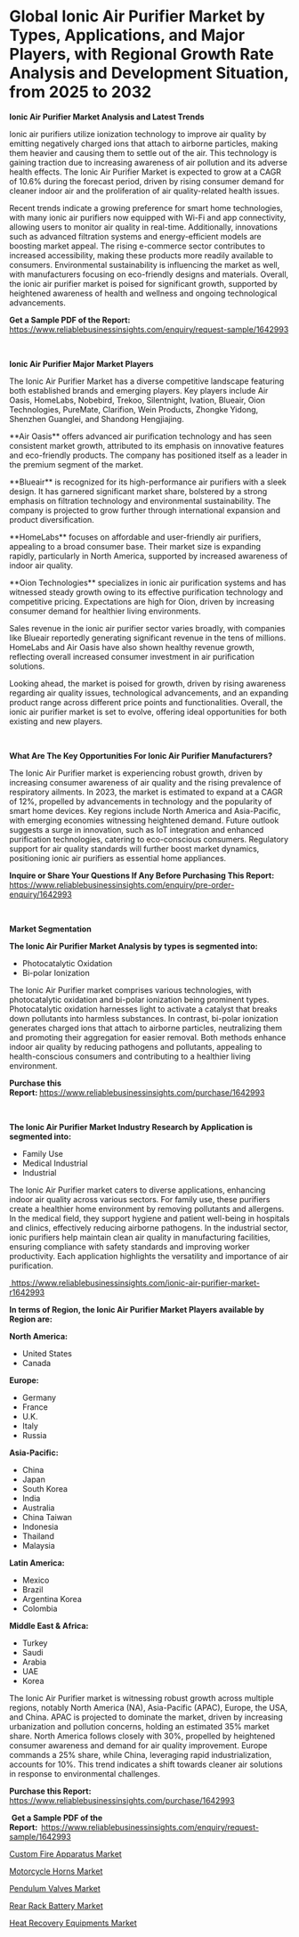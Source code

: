 <p><h1>Global Ionic Air Purifier Market by Types, Applications, and Major Players, with Regional Growth Rate Analysis and Development Situation, from 2025 to 2032</h1></p><p><strong>Ionic Air Purifier Market Analysis and Latest Trends</strong></p>
<p><p>Ionic air purifiers utilize ionization technology to improve air quality by emitting negatively charged ions that attach to airborne particles, making them heavier and causing them to settle out of the air. This technology is gaining traction due to increasing awareness of air pollution and its adverse health effects. The Ionic Air Purifier Market is expected to grow at a CAGR of 10.6% during the forecast period, driven by rising consumer demand for cleaner indoor air and the proliferation of air quality-related health issues.</p><p>Recent trends indicate a growing preference for smart home technologies, with many ionic air purifiers now equipped with Wi-Fi and app connectivity, allowing users to monitor air quality in real-time. Additionally, innovations such as advanced filtration systems and energy-efficient models are boosting market appeal. The rising e-commerce sector contributes to increased accessibility, making these products more readily available to consumers. Environmental sustainability is influencing the market as well, with manufacturers focusing on eco-friendly designs and materials. Overall, the ionic air purifier market is poised for significant growth, supported by heightened awareness of health and wellness and ongoing technological advancements.</p></p>
<p><strong>Get a Sample PDF of the Report:&nbsp;</strong> <a href="https://www.reliablebusinessinsights.com/enquiry/request-sample/1642993?utm_campaign=84&utm_medium=2&utm_source=Github&utm_content=ia&utm_term=19022025&utm_id=ionic-air-purifier">https://www.reliablebusinessinsights.com/enquiry/request-sample/1642993</a></p>
<p>&nbsp;</p>
<p><strong>Ionic Air Purifier Major Market Players</strong></p>
<p><p>The Ionic Air Purifier Market has a diverse competitive landscape featuring both established brands and emerging players. Key players include Air Oasis, HomeLabs, Nobebird, Trekoo, Silentnight, Ivation, Blueair, Oion Technologies, PureMate, Clarifion, Wein Products, Zhongke Yidong, Shenzhen Guanglei, and Shandong Hengjiajing.</p><p>**Air Oasis** offers advanced air purification technology and has seen consistent market growth, attributed to its emphasis on innovative features and eco-friendly products. The company has positioned itself as a leader in the premium segment of the market.</p><p>**Blueair** is recognized for its high-performance air purifiers with a sleek design. It has garnered significant market share, bolstered by a strong emphasis on filtration technology and environmental sustainability. The company is projected to grow further through international expansion and product diversification.</p><p>**HomeLabs** focuses on affordable and user-friendly air purifiers, appealing to a broad consumer base. Their market size is expanding rapidly, particularly in North America, supported by increased awareness of indoor air quality.</p><p>**Oion Technologies** specializes in ionic air purification systems and has witnessed steady growth owing to its effective purification technology and competitive pricing. Expectations are high for Oion, driven by increasing consumer demand for healthier living environments.</p><p>Sales revenue in the ionic air purifier sector varies broadly, with companies like Blueair reportedly generating significant revenue in the tens of millions. HomeLabs and Air Oasis have also shown healthy revenue growth, reflecting overall increased consumer investment in air purification solutions.</p><p>Looking ahead, the market is poised for growth, driven by rising awareness regarding air quality issues, technological advancements, and an expanding product range across different price points and functionalities. Overall, the ionic air purifier market is set to evolve, offering ideal opportunities for both existing and new players.</p></p>
<p>&nbsp;</p>
<p><strong>What Are The Key Opportunities For Ionic Air Purifier Manufacturers?</strong></p>
<p><p>The Ionic Air Purifier market is experiencing robust growth, driven by increasing consumer awareness of air quality and the rising prevalence of respiratory ailments. In 2023, the market is estimated to expand at a CAGR of 12%, propelled by advancements in technology and the popularity of smart home devices. Key regions include North America and Asia-Pacific, with emerging economies witnessing heightened demand. Future outlook suggests a surge in innovation, such as IoT integration and enhanced purification technologies, catering to eco-conscious consumers. Regulatory support for air quality standards will further boost market dynamics, positioning ionic air purifiers as essential home appliances.</p></p>
<p><strong>Inquire or Share Your Questions If Any Before Purchasing This Report:</strong> <a href="https://www.reliablebusinessinsights.com/enquiry/pre-order-enquiry/1642993?utm_campaign=84&utm_medium=2&utm_source=Github&utm_content=ia&utm_term=19022025&utm_id=ionic-air-purifier">https://www.reliablebusinessinsights.com/enquiry/pre-order-enquiry/1642993</a></p>
<p>&nbsp;</p>
<p><strong>Market Segmentation</strong></p>
<p><strong>The Ionic Air Purifier Market Analysis by types is segmented into:</strong></p>
<p><ul><li>Photocatalytic Oxidation</li><li>Bi-polar Ionization</li></ul></p>
<p><p>The Ionic Air Purifier market comprises various technologies, with photocatalytic oxidation and bi-polar ionization being prominent types. Photocatalytic oxidation harnesses light to activate a catalyst that breaks down pollutants into harmless substances. In contrast, bi-polar ionization generates charged ions that attach to airborne particles, neutralizing them and promoting their aggregation for easier removal. Both methods enhance indoor air quality by reducing pathogens and pollutants, appealing to health-conscious consumers and contributing to a healthier living environment.</p></p>
<p><strong>Purchase this Report:&nbsp;</strong><a href="https://www.reliablebusinessinsights.com/purchase/1642993?utm_campaign=84&utm_medium=2&utm_source=Github&utm_content=ia&utm_term=19022025&utm_id=ionic-air-purifier">https://www.reliablebusinessinsights.com/purchase/1642993</a></p>
<p>&nbsp;</p>
<p><strong>The Ionic Air Purifier Market Industry Research by Application is segmented into:</strong></p>
<p><ul><li>Family Use</li><li>Medical Industrial</li><li>Industrial</li></ul></p>
<p><p>The Ionic Air Purifier market caters to diverse applications, enhancing indoor air quality across various sectors. For family use, these purifiers create a healthier home environment by removing pollutants and allergens. In the medical field, they support hygiene and patient well-being in hospitals and clinics, effectively reducing airborne pathogens. In the industrial sector, ionic purifiers help maintain clean air quality in manufacturing facilities, ensuring compliance with safety standards and improving worker productivity. Each application highlights the versatility and importance of air purification.</p></p>
<p><a href="https://www.reliablebusinessinsights.com/ionic-air-purifier-market-r1642993?utm_campaign=84&utm_medium=2&utm_source=Github&utm_content=ia&utm_term=19022025&utm_id=ionic-air-purifier">&nbsp;https://www.reliablebusinessinsights.com/ionic-air-purifier-market-r1642993</a></p>
<p><strong>In terms of Region, the Ionic Air Purifier Market Players available by Region are:</strong></p>
<p>
    <p> <strong> North America: </strong>
        <ul>
            <li>United States</li>
            <li>Canada</li>
        </ul>
        </p> 
    <p> <strong> Europe: </strong>
        <ul>
            <li>Germany</li>
            <li>France</li>
            <li>U.K.</li>
            <li>Italy</li>
            <li>Russia</li>
        </ul>
        </p> 
    <p> <strong> Asia-Pacific: </strong>
        <ul>
            <li>China</li>
            <li>Japan</li>
            <li>South Korea</li>
            <li>India</li>
            <li>Australia</li>
            <li>China Taiwan</li>
            <li>Indonesia</li>
            <li>Thailand</li>
            <li>Malaysia</li>
        </ul>
        </p> 
    <p> <strong> Latin America: </strong>
        <ul>
            <li>Mexico</li>
            <li>Brazil</li>
            <li>Argentina Korea</li>
            <li>Colombia</li>
        </ul>
        </p> 
    <p> <strong> Middle East & Africa: </strong>
        <ul>
            <li>Turkey</li>
            <li>Saudi</li>
            <li>Arabia</li>
            <li>UAE</li>
            <li>Korea</li>
        </ul>
    </p>
    </p>
<p><p>The Ionic Air Purifier market is witnessing robust growth across multiple regions, notably North America (NA), Asia-Pacific (APAC), Europe, the USA, and China. APAC is projected to dominate the market, driven by increasing urbanization and pollution concerns, holding an estimated 35% market share. North America follows closely with 30%, propelled by heightened consumer awareness and demand for air quality improvement. Europe commands a 25% share, while China, leveraging rapid industrialization, accounts for 10%. This trend indicates a shift towards cleaner air solutions in response to environmental challenges.</p></p>
<p><strong>Purchase this Report: </strong><a href="https://www.reliablebusinessinsights.com/purchase/1642993?utm_campaign=84&utm_medium=2&utm_source=Github&utm_content=ia&utm_term=19022025&utm_id=ionic-air-purifier">https://www.reliablebusinessinsights.com/purchase/1642993</a></p>
<p>&nbsp;<strong>Get a Sample PDF of the Report:&nbsp;&nbsp;</strong><a href="https://www.reliablebusinessinsights.com/enquiry/request-sample/1642993?utm_campaign=84&utm_medium=2&utm_source=Github&utm_content=ia&utm_term=19022025&utm_id=ionic-air-purifier">https://www.reliablebusinessinsights.com/enquiry/request-sample/1642993</a></p>
<p><strong></strong></p>
<p><p><a href="https://github.com/shamyzinniwl/Market-Research-Report-List-1/blob/main/custom-fire-apparatus-market.md?utm_campaign=84&utm_medium=2&utm_source=Github&utm_content=ia&utm_term=19022025&utm_id=ionic-air-purifier">Custom Fire Apparatus Market</a></p><p><a href="https://github.com/milolohusami/Market-Research-Report-List-1/blob/main/motorcycle-horns-market.md?utm_campaign=84&utm_medium=2&utm_source=Github&utm_content=ia&utm_term=19022025&utm_id=ionic-air-purifier">Motorcycle Horns Market</a></p><p><a href="https://github.com/geyangvayora/Market-Research-Report-List-1/blob/main/pendulum-valves-market.md?utm_campaign=84&utm_medium=2&utm_source=Github&utm_content=ia&utm_term=19022025&utm_id=ionic-air-purifier">Pendulum Valves Market</a></p><p><a href="https://github.com/zeigounjoom/Market-Research-Report-List-1/blob/main/rear-rack-battery-market.md?utm_campaign=84&utm_medium=2&utm_source=Github&utm_content=ia&utm_term=19022025&utm_id=ionic-air-purifier">Rear Rack Battery Market</a></p><p><a href="https://github.com/bulkagumanvv/Market-Research-Report-List-1/blob/main/heat-recovery-equipments-market.md?utm_campaign=84&utm_medium=2&utm_source=Github&utm_content=ia&utm_term=19022025&utm_id=ionic-air-purifier">Heat Recovery Equipments Market</a></p></p>
